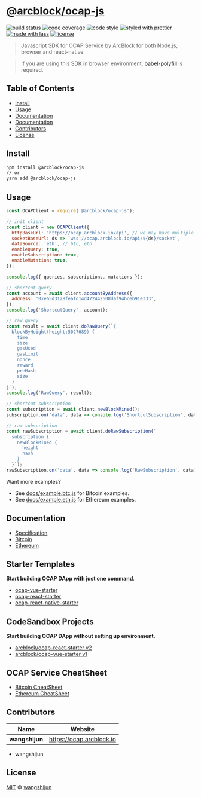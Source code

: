 # [**@arcblock/ocap-js**](https://github.com/arcblock/arc-javascript-sdk)

[![build status](https://img.shields.io/travis/ArcBlock/arc-javascript-sdk.svg)](https://travis-ci.org/ArcBlock/arc-javascript-sdk)
[![code coverage](https://img.shields.io/codecov/c/github/ArcBlock/arc-javascript-sdk.svg)](https://codecov.io/gh/ArcBlock/arc-javascript-sdk)
[![code style](https://img.shields.io/badge/code_style-XO-5ed9c7.svg)](https://github.com/sindresorhus/xo)
[![styled with prettier](https://img.shields.io/badge/styled_with-prettier-ff69b4.svg)](https://github.com/prettier/prettier)
[![made with lass](https://img.shields.io/badge/made_with-lass-95CC28.svg)](https://lass.js.org)
[![license](https://img.shields.io/github/license/ArcBlock/arc-javascript-sdk.svg)](LICENSE)

> Javascript SDK for OCAP Service by ArcBlock for both Node.js, browser and react-native

> If you are using this SDK in browser environment, [babel-polyfill](https://babeljs.io/docs/en/babel-polyfill) is required.

## Table of Contents

- [Install](#install)
- [Usage](#usage)
- [Documentation](#documentation)
- [Documentation](#documentation)
- [Contributors](#contributors)
- [License](#license)

## Install

```sh
npm install @arcblock/ocap-js
// or
yarn add @arcblock/ocap-js
```

## Usage

```js
const OCAPClient = require('@arcblock/ocap-js');

// init client
const client = new OCAPClient({
  httpBaseUrl: 'https://ocap.arcblock.io/api', // we may have multiple hosts in future
  socketBaseUrl: ds => `wss://ocap.arcblock.io/api/${ds}/socket`,
  dataSource: 'eth', // btc, eth
  enableQuery: true,
  enableSubscription: true,
  enableMutation: true,
});

console.log({ queries, subscriptions, mutations });

// shortcut query
const account = await client.accountByAddress({
  address: '0xe65d3128feafd14d472442608daf94bceb91e333',
});
console.log('ShortcutQuery', account);

// raw query
const result = await client.doRawQuery(`{
  blockByHeight(height:5027689) {
    time
    size
    gasUsed
    gasLimit
    nonce
    reward
    preHash
    size
  }
}`);
console.log('RawQuery', result);

// shortcut subscription
const subscription = await client.newBlockMined();
subscription.on('data', data => console.log('ShortcutSubscription', data));

// raw subscription
const rawSubscription = await client.doRawSubscription(`
  subscription {
    newBlockMined {
      height
      hash
    }
  }`);
rawSubscription.on('data', data => console.log('RawSubscription', data));
```

Want more examples?

- See [docs/example.btc.js](./docs/example.btc.js) for Bitcoin examples.
- See [docs/example.eth.js](./docs/example.btc.js) for Ethereum examples.

## Documentation

- [Specification](./docs/spec.md)
- [Bitcoin](./docs/btc.md)
- [Ethereum](./docs/eth.md)

## Starter Templates

**Start building OCAP DApp with just one command**.

- [ocap-vue-starter](https://github.com/ArcBlock/ocap-vue-starter)
- [ocap-react-starter](https://github.com/ArcBlock/ocap-react-starter)
- [ocap-react-native-starter](https://github.com/ArcBlock/ocap-react-native-starter)

## CodeSandbox Projects

**Start building OCAP DApp without setting up environment.**

- [arcblock/ocap-react-starter v2](https://codesandbox.io/s/lppjkmov49)
- [arcblock/ocap-vue-starter v1](https://codesandbox.io/s/o4q563jvv6)

## OCAP Service CheatSheet

- [Bitcoin CheatSheet](./docs/cheatsheet.bitcoin.png)
- [Ethereum CheatSheet](./docs/cheatsheet.bitcoin.png)

## Contributors

| Name           | Website                    |
| -------------- | -------------------------- |
| **wangshijun** | <https://ocap.arcblock.io> |

- wangshijun

## License

[MIT](LICENSE) © [wangshijun](https://ocap.arcblock.io)

